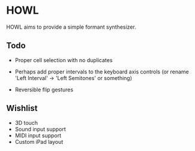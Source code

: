 # HOWL

HOWL aims to provide a simple formant synthesizer.

## Todo

- Proper cell selection with no duplicates
- Perhaps add proper intervals to the keyboard axis controls (or rename 'Left Interval' -> 'Left Semitones' or something)

- Reversible flip gestures

## Wishlist

- 3D touch
- Sound input support
- MIDI input support
- Custom iPad layout
